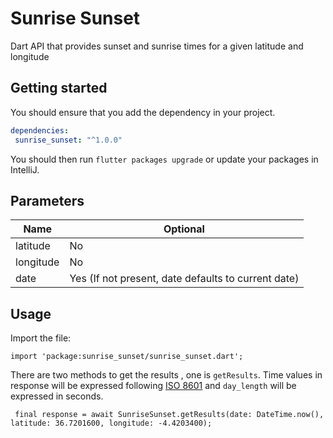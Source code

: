 # Sunrise Sunset

Dart API that provides sunset and sunrise times for a given latitude and longitude

## Getting started

You should ensure that you add the dependency in your project.
```yaml
dependencies:
 sunrise_sunset: "^1.0.0"
```

You should then run `flutter packages upgrade` or update your packages in IntelliJ.

## Parameters

 | Name          | Optional                                                | 
 |---------------|---------------------------------------------------------|
 | latitude      | No                                                      | 
 | longitude     | No                                                      | 
 | date          | Yes (If not present, date defaults to current date)     | 



## Usage

Import the file:

```
import 'package:sunrise_sunset/sunrise_sunset.dart';
```

There are two methods to get the results , one is `getResults`.
Time values in response will be expressed following [ISO 8601](http://en.wikipedia.org/wiki/ISO_8601) and `day_length` will be expressed in seconds.

```
 final response = await SunriseSunset.getResults(date: DateTime.now(), latitude: 36.7201600, longitude: -4.4203400);
```





